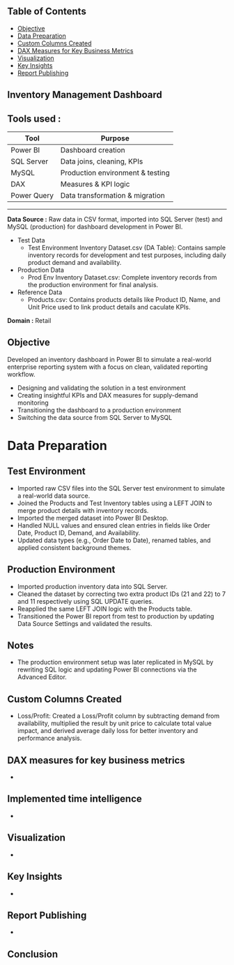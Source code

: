 ## Table of Contents
- [Objective](#objective)
- [Data Preparation](#data-preparation)
- [Custom Columns Created](#custom-columns-created)
- [DAX Measures for Key Business Metrics](#dax-measures-for-key-business-metrics)
- [Visualization](#visualization)
- [Key Insights](#key-insights)
- [Report Publishing](#report-publishing)
## Inventory Management Dashboard
**Tools used :**
---
| Tool         | Purpose                         |
|--------------|---------------------------------|
| Power BI     | Dashboard creation              |
| SQL Server   | Data joins, cleaning, KPIs      |
| MySQL        | Production environment & testing|
| DAX          | Measures & KPI logic            |
| Power Query  | Data transformation & migration |
---
 
**Data Source :** Raw data in CSV format, imported into SQL Server (test) and MySQL (production) for dashboard development in Power BI.
- Test Data  
  - Test Environment Inventory Dataset.csv (DA Table): Contains sample inventory records for development and test purposes, including daily        product demand and availability.
- Production Data  
  - Prod Env Inventory Dataset.csv: Complete inventory records from the production environment for final analysis.
- Reference Data 
  - Products.csv: Contains products details like Product ID, Name, and Unit Price used to link product details and caculate KPIs. 

**Domain :** Retail

## Objective
Developed an inventory dashboard in Power BI to simulate a real-world enterprise reporting system with a focus on clean, validated reporting workflow.
-  Designing and validating the solution in a test environment
-  Creating insightful KPIs and DAX measures for supply-demand monitoring
-  Transitioning the dashboard to a production environment
-  Switching the data source from SQL Server to MySQL

# Data Preparation
## Test Environment
- Imported raw CSV files into the SQL Server test environment to simulate a real-world data source.
- Joined the Products and Test Inventory tables using a LEFT JOIN to merge product details with inventory records.
- Imported the merged dataset into Power BI Desktop.
- Handled NULL values and ensured clean entries in fields like Order Date, Product ID, Demand, and Availability.
- Updated data types (e.g., Order Date to Date), renamed tables, and applied consistent background themes.
## Production Environment
- Imported production inventory data into SQL Server.
- Cleaned the dataset by correcting two extra product IDs (21 and 22) to 7 and 11 respectively using SQL UPDATE queries.
- Reapplied the same LEFT JOIN logic with the Products table.
- Transitioned the Power BI report from test to production by updating Data Source Settings and validated the results.
## Notes
- The production environment setup was later replicated in MySQL by rewriting SQL logic and updating Power BI           connections via the      Advanced Editor.
## Custom Columns Created
- Loss/Profit: Created a Loss/Profit column by subtracting demand from availability, multiplied the result by unit price to calculate total      value impact, and derived average daily loss for better inventory and performance analysis.
## DAX measures for key business metrics
- 
## Implemented time intelligence
- 
## Visualization
-  
## Key Insights
-   
## Report Publishing
- 
## Conclusion


